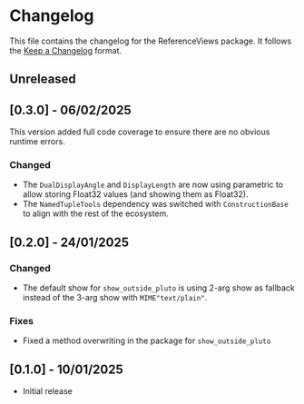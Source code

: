 # Changelog

This file contains the changelog for the ReferenceViews package. It follows the [Keep a Changelog](https://keepachangelog.com/en/1.1.0/) format.

## Unreleased

## [0.3.0] - 06/02/2025
This version added full code coverage to ensure there are no obvious runtime errors.

### Changed
- The `DualDisplayAngle` and `DisplayLength` are now using parametric to allow storing Float32 values (and showing them as Float32).
- The `NamedTupleTools` dependency was switched with `ConstructionBase` to align with the rest of the ecosystem.

## [0.2.0] - 24/01/2025

### Changed
- The default show for `show_outside_pluto` is using 2-arg show as fallback instead of the 3-arg show with `MIME"text/plain"`.

### Fixes
- Fixed a method overwriting in the package for `show_outside_pluto` 

## [0.1.0] - 10/01/2025
- Initial release
